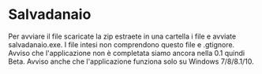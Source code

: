 # Salvadanaio 
Per avviare il file scaricate la zip estraete in una cartella i file e avviate salvadanaio.exe.
I file intesi non comprendono questo file e .gtignore.
Avviso che l'applicazione non è completata siamo ancora nella 0.1 quindi Beta.
Avviso anche che l'applicazione funziona solo su Windows 7/8/8.1/10.
